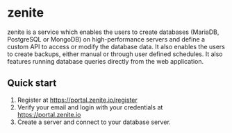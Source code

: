# zenite

zenite is a service which enables the users to create databases (MariaDB, PostgreSQL or MongoDB) on high-performance servers and define a custom API to access or modify the database data. It also enables the users to create backups, either manual or through user defined schedules. It also features running database queries directly from the web application.

## Quick start

1. Register at https://portal.zenite.io/register
2. Verify your email and login with your credentials at https://portal.zenite.io
3. Create a server and connect to your database server.
